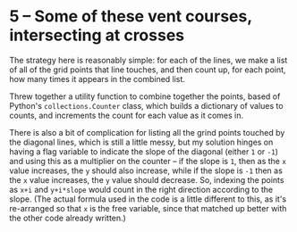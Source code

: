 # 5 &ndash; Some of these vent courses, intersecting at crosses
The strategy here is reasonably simple: for each of the lines, we make a list of all of the grid points that line touches, and then count up, for each point, how many times it appears in the combined list.

Threw together a utility function to combine together the points, based of Python's `collections.Counter` class, which builds a dictionary of values to counts, and increments the count for each value as it comes in.

There is also a bit of complication for listing all the grind points touched by the diagonal lines, which is still a little messy, but my solution hinges on having a flag variable to indicate the slope of the diagonal (either `1` or `-1`) and using this as a multiplier on the counter &ndash; if the slope is `1`, then as the `x` value increases, the `y` should also increase, while if the slope is `-1` then as the `x` value increases, the `y` value should decrease. So, indexing the points as `x+i` and `y+i*slope` would count in the right direction according to the slope. (The actual formula used in the code is a little different to this, as it's re-arranged so that `x` is the free variable, since that matched up better with the other code already written.)
